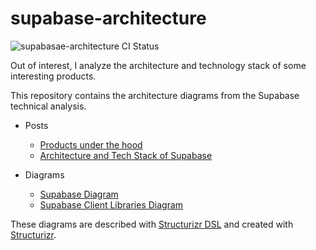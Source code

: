 # supabase-architecture
![supabasae-architecture CI Status](https://github.com/bitsmuggler/supabase-architecture/actions/workflows/publish.yml/badge.svg)

Out of interest, I analyze the architecture and technology stack of some interesting products. 

This repository contains the architecture diagrams from the Supabase technical analysis.

* Posts
    * [Products under the hood](https://www.workingsoftware.dev/tag/under-the-hood/)
    * [Architecture and Tech Stack of Supabase](https://www.workingsoftware.dev/tech-stack-and-architecture-of-supabase/)

* Diagrams
    * [Supabase Diagram](https://structurizr.com/workspace/75038/diagrams#Supabase)
    * [Supabase Client Libraries Diagram](https://structurizr.com/share/75038/diagrams#Supabase-Clients)

These diagrams are described with [Structurizr DSL](https://github.com/structurizr/dsl/blob/master/docs/language-reference.md) and created with [Structurizr](https://structurizr.com/).